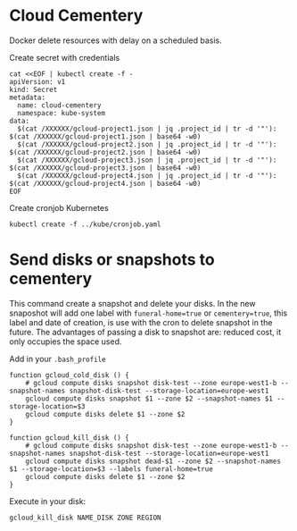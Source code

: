 # Cloud Cementery

Docker delete resources with delay on a scheduled basis.

Create secret with credentials
```
cat <<EOF | kubectl create -f -
apiVersion: v1
kind: Secret
metadata:
  name: cloud-cementery
  namespace: kube-system
data:
  $(cat /XXXXXX/gcloud-project1.json | jq .project_id | tr -d '"'): $(cat /XXXXXX/gcloud-project1.json | base64 -w0)
  $(cat /XXXXXX/gcloud-project2.json | jq .project_id | tr -d '"'): $(cat /XXXXXX/gcloud-project2.json | base64 -w0)
  $(cat /XXXXXX/gcloud-project3.json | jq .project_id | tr -d '"'): $(cat /XXXXXX/gcloud-project3.json | base64 -w0)
  $(cat /XXXXXX/gcloud-project4.json | jq .project_id | tr -d '"'): $(cat /XXXXXX/gcloud-project4.json | base64 -w0)
EOF
```

Create cronjob Kubernetes
```
kubectl create -f ../kube/cronjob.yaml
```

# Send disks or snapshots to cementery

This command create a snapshot and delete your disks. In the new snaposhot will add one label with `funeral-home=true` or `cementery=true`, this label and date of creation, is use with the cron to delete snapshot in the future.
The advantages of passing a disk to snapshot are: reduced cost, it only occupies the space used.

Add in your `.bash_profile`
```
function gcloud_cold_disk () {
	# gcloud compute disks snapshot disk-test --zone europe-west1-b --snapshot-names snapshot-disk-test --storage-location=europe-west1
	gcloud compute disks snapshot $1 --zone $2 --snapshot-names $1 --storage-location=$3
	gcloud compute disks delete $1 --zone $2
}

function gcloud_kill_disk () {
	# gcloud compute disks snapshot disk-test --zone europe-west1-b --snapshot-names snapshot-disk-test --storage-location=europe-west1
	gcloud compute disks snapshot dead-$1 --zone $2 --snapshot-names $1 --storage-location=$3 --labels funeral-home=true
	gcloud compute disks delete $1 --zone $2
}
```

Execute in your disk:
```
gcloud_kill_disk NAME_DISK ZONE REGION
```